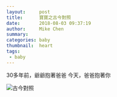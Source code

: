 ```yaml
---
layout:     post
title:      寶寶之古今對照
date:       2018-08-03 09:37:19
author:     Mike Chen
summary:    
categories: baby
thumbnail:  heart
tags:
 - baby
---
```


30多年前，爺爺抱著爸爸
今天，爸爸抱著你

![古今對照](https://i.imgur.com/RQNqHuO.jpg)